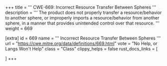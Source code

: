 +++
title = '''
CWE-669: Incorrect Resource Transfer Between Spheres
'''
description	= '''
The product does not properly transfer a resource/behavior to another sphere, or improperly imports a resource/behavior from another sphere, in a manner that provides unintended control over that resource.
'''
weight = 669

[extra]
id = 669
name = '''
Incorrect Resource Transfer Between Spheres
'''
url = "https://cwe.mitre.org/data/definitions/669.html"
vote = "No Help, or Langs Won't Help"
class = "Class"
clippy_helps = false
rust_docs_links = [
	
]
+++
